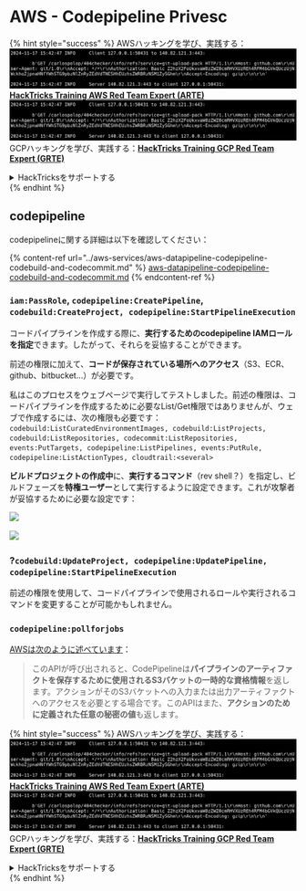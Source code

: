 # AWS - Codepipeline Privesc

{% hint style="success" %}
AWSハッキングを学び、実践する：<img src="../../../.gitbook/assets/image (1).png" alt="" data-size="line">[**HackTricks Training AWS Red Team Expert (ARTE)**](https://training.hacktricks.xyz/courses/arte)<img src="../../../.gitbook/assets/image (1).png" alt="" data-size="line">\
GCPハッキングを学び、実践する：<img src="../../../.gitbook/assets/image (2).png" alt="" data-size="line">[**HackTricks Training GCP Red Team Expert (GRTE)**<img src="../../../.gitbook/assets/image (2).png" alt="" data-size="line">](https://training.hacktricks.xyz/courses/grte)

<details>

<summary>HackTricksをサポートする</summary>

* [**サブスクリプションプラン**](https://github.com/sponsors/carlospolop)を確認してください！
* **💬 [**Discordグループ**](https://discord.gg/hRep4RUj7f)または[**Telegramグループ**](https://t.me/peass)に参加するか、**Twitter** 🐦 [**@hacktricks\_live**](https://twitter.com/hacktricks\_live)**をフォローしてください。**
* **[**HackTricks**](https://github.com/carlospolop/hacktricks)および[**HackTricks Cloud**](https://github.com/carlospolop/hacktricks-cloud)のGitHubリポジトリにPRを送信してハッキングトリックを共有してください。**

</details>
{% endhint %}

## codepipeline

codepipelineに関する詳細は以下を確認してください：

{% content-ref url="../aws-services/aws-datapipeline-codepipeline-codebuild-and-codecommit.md" %}
[aws-datapipeline-codepipeline-codebuild-and-codecommit.md](../aws-services/aws-datapipeline-codepipeline-codebuild-and-codecommit.md)
{% endcontent-ref %}

### `iam:PassRole`, `codepipeline:CreatePipeline`, `codebuild:CreateProject, codepipeline:StartPipelineExecution`

コードパイプラインを作成する際に、**実行するためのcodepipeline IAMロールを指定**できます。したがって、それらを妥協することができます。

前述の権限に加えて、**コードが保存されている場所へのアクセス**（S3、ECR、github、bitbucket...）が必要です。

私はこのプロセスをウェブページで実行してテストしました。前述の権限は、コードパイプラインを作成するために必要なList/Get権限ではありませんが、ウェブで作成するには、次の権限も必要です：`codebuild:ListCuratedEnvironmentImages, codebuild:ListProjects, codebuild:ListRepositories, codecommit:ListRepositories, events:PutTargets, codepipeline:ListPipelines, events:PutRule, codepipeline:ListActionTypes, cloudtrail:<several>`

**ビルドプロジェクトの作成中**に、**実行するコマンド**（rev shell？）を指定し、ビルドフェーズを**特権ユーザー**として実行するように設定できます。これが攻撃者が妥協するために必要な設定です：

![](<../../../.gitbook/assets/image (276).png>)

![](<../../../.gitbook/assets/image (181).png>)

### ?`codebuild:UpdateProject, codepipeline:UpdatePipeline, codepipeline:StartPipelineExecution`

前述の権限を使用して、コードパイプラインで使用されるロールや実行されるコマンドを変更することが可能かもしれません。

### `codepipeline:pollforjobs`

[AWSは次のように述べています](https://docs.aws.amazon.com/codepipeline/latest/APIReference/API\_PollForJobs.html)：

> このAPIが呼び出されると、CodePipelineは**パイプラインのアーティファクトを保存するために使用されるS3バケットの一時的な資格情報**を返します。アクションがそのS3バケットへの入力または出力アーティファクトへのアクセスを必要とする場合です。このAPIはまた、**アクションのために定義された任意の秘密の値**も返します。

{% hint style="success" %}
AWSハッキングを学び、実践する：<img src="../../../.gitbook/assets/image (1).png" alt="" data-size="line">[**HackTricks Training AWS Red Team Expert (ARTE)**](https://training.hacktricks.xyz/courses/arte)<img src="../../../.gitbook/assets/image (1).png" alt="" data-size="line">\
GCPハッキングを学び、実践する：<img src="../../../.gitbook/assets/image (2).png" alt="" data-size="line">[**HackTricks Training GCP Red Team Expert (GRTE)**<img src="../../../.gitbook/assets/image (2).png" alt="" data-size="line">](https://training.hacktricks.xyz/courses/grte)

<details>

<summary>HackTricksをサポートする</summary>

* [**サブスクリプションプラン**](https://github.com/sponsors/carlospolop)を確認してください！
* **💬 [**Discordグループ**](https://discord.gg/hRep4RUj7f)または[**Telegramグループ**](https://t.me/peass)に参加するか、**Twitter** 🐦 [**@hacktricks\_live**](https://twitter.com/hacktricks\_live)**をフォローしてください。**
* **[**HackTricks**](https://github.com/carlospolop/hacktricks)および[**HackTricks Cloud**](https://github.com/carlospolop/hacktricks-cloud)のGitHubリポジトリにPRを送信してハッキングトリックを共有してください。**

</details>
{% endhint %}
